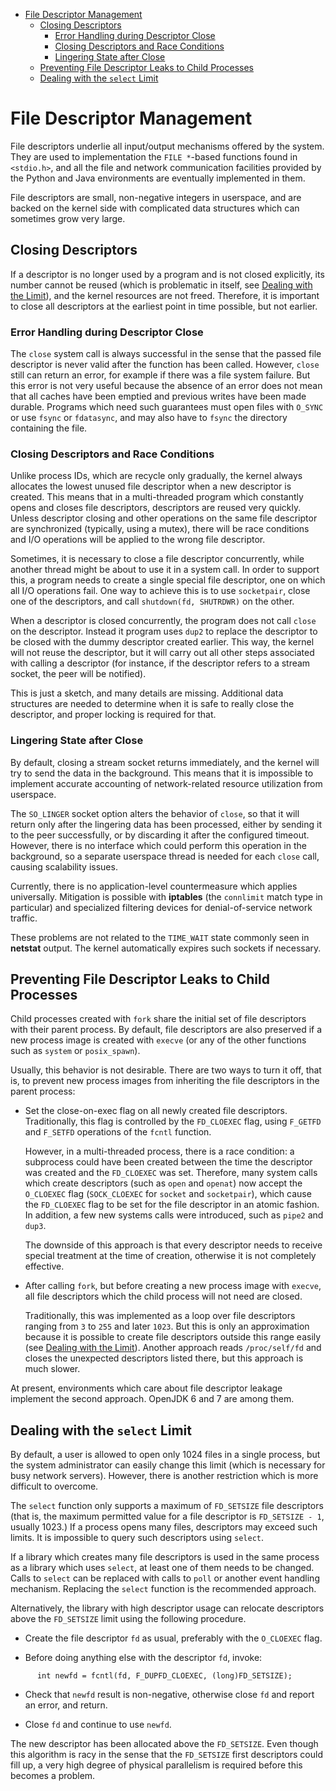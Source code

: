 - [File Descriptor Management](#file-descriptor-management)
  - [Closing Descriptors](#closing-descriptors)
    - [Error Handling during Descriptor Close](#error-handling-during-descriptor-close)
    - [Closing Descriptors and Race Conditions](#closing-descriptors-and-race-conditions)
    - [Lingering State after Close](#lingering-state-after-close)
  - [Preventing File Descriptor Leaks to Child Processes](#preventing-file-descriptor-leaks-to-child-processes)
  - [Dealing with the `select` Limit](#dealing-with-the-select-limit)

# File Descriptor Management

File descriptors underlie all input/output mechanisms offered by the
system. They are used to implementation the `FILE
*`-based functions found in `<stdio.h>`, and all the file and network
communication facilities provided by the Python and Java environments
are eventually implemented in them.

File descriptors are small, non-negative integers in userspace, and are
backed on the kernel side with complicated data structures which can
sometimes grow very large.

## Closing Descriptors

If a descriptor is no longer used by a program and is not closed
explicitly, its number cannot be reused (which is problematic in itself,
see [Dealing with the
Limit](#sect-Defensive_Coding-Tasks-Descriptors-Limit)), and the kernel
resources are not freed. Therefore, it is important to close all
descriptors at the earliest point in time possible, but not earlier.

### Error Handling during Descriptor Close

The `close` system call is always successful in the sense that the
passed file descriptor is never valid after the function has been
called. However, `close` still can return an error, for example if there
was a file system failure. But this error is not very useful because the
absence of an error does not mean that all caches have been emptied and
previous writes have been made durable. Programs which need such
guarantees must open files with `O_SYNC` or use `fsync` or `fdatasync`,
and may also have to `fsync` the directory containing the file.

### Closing Descriptors and Race Conditions

Unlike process IDs, which are recycle only gradually, the kernel always
allocates the lowest unused file descriptor when a new descriptor is
created. This means that in a multi-threaded program which constantly
opens and closes file descriptors, descriptors are reused very quickly.
Unless descriptor closing and other operations on the same file
descriptor are synchronized (typically, using a mutex), there will be
race conditions and I/O operations will be applied to the wrong file
descriptor.

Sometimes, it is necessary to close a file descriptor concurrently,
while another thread might be about to use it in a system call. In order
to support this, a program needs to create a single special file
descriptor, one on which all I/O operations fail. One way to achieve
this is to use `socketpair`, close one of the descriptors, and call
`shutdown(fd, SHUTRDWR)` on the other.

When a descriptor is closed concurrently, the program does not call
`close` on the descriptor. Instead it program uses `dup2` to replace the
descriptor to be closed with the dummy descriptor created earlier. This
way, the kernel will not reuse the descriptor, but it will carry out all
other steps associated with calling a descriptor (for instance, if the
descriptor refers to a stream socket, the peer will be notified).

This is just a sketch, and many details are missing. Additional data
structures are needed to determine when it is safe to really close the
descriptor, and proper locking is required for that.

### Lingering State after Close

By default, closing a stream socket returns immediately, and the kernel
will try to send the data in the background. This means that it is
impossible to implement accurate accounting of network-related resource
utilization from userspace.

The `SO_LINGER` socket option alters the behavior of `close`, so that it
will return only after the lingering data has been processed, either by
sending it to the peer successfully, or by discarding it after the
configured timeout. However, there is no interface which could perform
this operation in the background, so a separate userspace thread is
needed for each `close` call, causing scalability issues.

Currently, there is no application-level countermeasure which applies
universally. Mitigation is possible with **<span
class="application">iptables</span>** (the `connlimit` match type in
particular) and specialized filtering devices for denial-of-service
network traffic.

These problems are not related to the `TIME_WAIT` state commonly seen in
**<span class="application">netstat</span>** output. The kernel
automatically expires such sockets if necessary.

## Preventing File Descriptor Leaks to Child Processes

Child processes created with `fork` share the initial set of file
descriptors with their parent process. By default, file descriptors are
also preserved if a new process image is created with `execve` (or any
of the other functions such as `system` or `posix_spawn`).

Usually, this behavior is not desirable. There are two ways to turn it
off, that is, to prevent new process images from inheriting the file
descriptors in the parent process:

-   Set the close-on-exec flag on all newly created file descriptors.
    Traditionally, this flag is controlled by the `FD_CLOEXEC` flag,
    using `F_GETFD` and `F_SETFD` operations of the `fcntl` function.

    However, in a multi-threaded process, there is a race condition: a
    subprocess could have been created between the time the descriptor
    was created and the `FD_CLOEXEC` was set. Therefore, many system
    calls which create descriptors (such as `open` and `openat`) now
    accept the `O_CLOEXEC` flag (`SOCK_CLOEXEC` for `socket` and
    `socketpair`), which cause the `FD_CLOEXEC` flag to be set for the
    file descriptor in an atomic fashion. In addition, a few new systems
    calls were introduced, such as `pipe2` and `dup3`.

    The downside of this approach is that every descriptor needs to
    receive special treatment at the time of creation, otherwise it is
    not completely effective.

-   After calling `fork`, but before creating a new process image with
    `execve`, all file descriptors which the child process will not need
    are closed.

    Traditionally, this was implemented as a loop over file descriptors
    ranging from `3` to `255` and later `1023`. But this is only an
    approximation because it is possible to create file descriptors
    outside this range easily (see [Dealing with the
    Limit](#sect-Defensive_Coding-Tasks-Descriptors-Limit)). Another
    approach reads `/proc/self/fd` and closes the unexpected descriptors
    listed there, but this approach is much slower.

At present, environments which care about file descriptor leakage
implement the second approach. OpenJDK 6 and 7 are among them.

## Dealing with the `select` Limit

By default, a user is allowed to open only 1024 files in a single
process, but the system administrator can easily change this limit
(which is necessary for busy network servers). However, there is another
restriction which is more difficult to overcome.

The `select` function only supports a maximum of `FD_SETSIZE` file
descriptors (that is, the maximum permitted value for a file descriptor
is `FD_SETSIZE - 1`, usually 1023.) If a process opens many files,
descriptors may exceed such limits. It is impossible to query such
descriptors using `select`.

If a library which creates many file descriptors is used in the same
process as a library which uses `select`, at least one of them needs to
be changed. Calls to `select` can be replaced with calls to `poll` or
another event handling mechanism. Replacing the `select` function is the
recommended approach.

Alternatively, the library with high descriptor usage can relocate
descriptors above the `FD_SETSIZE` limit using the following procedure.

-   Create the file descriptor `fd` as usual, preferably with the
    `O_CLOEXEC` flag.

-   Before doing anything else with the descriptor `fd`, invoke:

<!-- -->

          int newfd = fcntl(fd, F_DUPFD_CLOEXEC, (long)FD_SETSIZE);

-   Check that `newfd` result is non-negative, otherwise close `fd` and
    report an error, and return.

-   Close `fd` and continue to use `newfd`.

The new descriptor has been allocated above the `FD_SETSIZE`. Even
though this algorithm is racy in the sense that the `FD_SETSIZE` first
descriptors could fill up, a very high degree of physical parallelism is
required before this becomes a problem.
